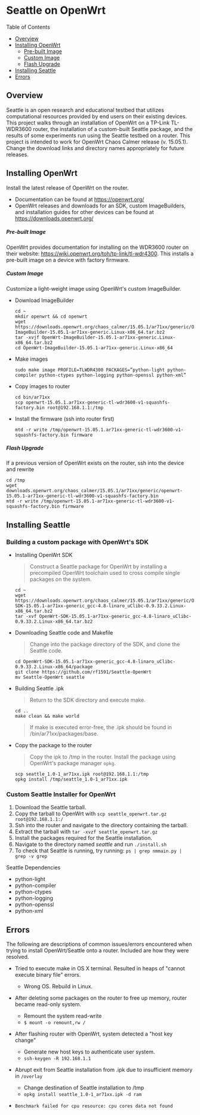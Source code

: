 # Seattle on OpenWrt

Table of Contents
* [Overview]()
* [Installing OpenWrt]()
	- [Pre-built Image]()
	- [Custom Image]()
	- [Flash Upgrade]()
* [Installing Seattle]()
* [Errors]()


## Overview 
Seattle is an open research and educational testbed that utilizes computational resources provided by end users on their existing devices. This project walks through an installation of OpenWrt on a TP-Link TL-WDR3600 router, the installation of a custom-built Seattle package, and the results of some experiments run using the Seattle testbed on a router. This project is intended to work for OpenWrt Chaos Calmer release (v. 15.05.1). Change the download links and directory names appropriately for future releases. 

## Installing OpenWrt
Install the latest release of OpenWrt on the router. 
-  Documentation can be found at https://openwrt.org/ 
-  OpenWrt releases and downloads for an SDK, custom ImageBuilders, and installation guides for other devices can be found at https://downloads.openwrt.org/ 

##### Pre-built Image
OpenWrt provides documentation for installing on the WDR3600 router on their website: https://wiki.openwrt.org/toh/tp-link/tl-wdr4300. This installs a pre-built image on a device with factory firmware. 

##### Custom Image
Customize a light-weight image using OpenWrt's custom ImageBuilder.

* Download ImageBuilder 

	```
	cd ~
	mkdir openwrt && cd openwrt
	wget https://downloads.openwrt.org/chaos_calmer/15.05.1/ar71xx/generic/OpenWrt-ImageBuilder-15.05.1-ar71xx-generic.Linux-x86_64.tar.bz2
	tar -xvjf OpenWrt-ImageBuilder-15.05.1-ar71xx-generic.Linux-x86_64.tar.bz2
	cd OpenWrt-ImageBuilder-15.05.1-ar71xx-generic.Linux-x86_64
	```

* Make images

	```
	sudo make image PROFILE=TLWDR4300 PACKAGES=”python-light python-compiler python-ctypes python-logging python-openssl python-xml”
	```

* Copy images to router

	```
	cd bin/ar71xx
	scp openwrt-15.05.1.ar71xx-generic-tl-wdr3600-v1-squashfs-factory.bin root@192.168.1.1:/tmp
	```

* Install the firmware (ssh into router first)

	```
	mtd -r write /tmp/openwrt-15.05.1.ar71xx-generic-tl-wdr3600-v1-squashfs-factory.bin firmware
	```

##### Flash Upgrade 

If a previous version of OpenWrt exists on the router, ssh into the device and rewrite

```
cd /tmp 
wget downloads.openwrt.org/chaos_calmer/15.05.1/ar71xx/generic/openwrt-15.05.1-ar71xx-generic-tl-wdr3600-v1-squashfs-factory.bin
mtd -r write /tmp/openwrt-15.05.1-ar71xx-generic-tl-wdr3600-v1-squashfs-factory.bin firmware
```



## Installing Seattle

### Building a custom package with OpenWrt's SDK

* Installing OpenWrt SDK 

	> Construct a Seattle package for OpenWrt by installing a precompiled OpenWrt toolchain used to cross compile single packages on the system. 

	```
	cd ~ 
	wget https://downloads.openwrt.org/chaos_calmer/15.05.1/ar71xx/generic/OpenWrt-SDK-15.05.1-ar71xx-generic_gcc-4.8-linaro_uClibc-0.9.33.2.Linux-x86_64.tar.bz2
	tar -xvf OpenWrt-SDK-15.05.1-ar71xx-generic_gcc-4.8-linaro_uClibc-0.9.33.2.Linux-x86_64.tar.bz2
	```

* Downloading Seattle code and Makefile

	> Change into the package directory of the SDK, and clone the Seattle code. 

	```
	cd OpenWrt-SDK-15.05.1-ar71xx-generic_gcc-4.8-linaro_uClibc-0.9.33.2.Linux-x86_64/package
	git clone https://github.com/rf1591/Seattle-OpenWrt
	mv Seattle-OpenWrt seattle
	```

* Building Seattle .ipk

	> Return to the SDK directory and execute make. 

	```
	cd ..
	make clean && make world
	```

	> If make is executed error-free, the .ipk should be found in /bin/ar71xx/packages/base.

* Copy the package to the router

	> Copy the ipk to /tmp in the router. Install the package using OpenWrt's package manager `opkg`. 

	```
	scp seattle_1.0-1_ar71xx.ipk root@192.168.1.1:/tmp
	opkg install /tmp/seattle_1.0-1_ar71xx.ipk 
	```


### Custom Seattle Installer for OpenWrt

1. Download the Seattle tarball. 
2. Copy the tarball to OpenWrt with `scp seattle_openwrt.tar.gz root@192.168.1.1:/`  
3. Ssh into the router and navigate to the directory containing the tarball. 
4. Extract the tarball with `tar -xvzf seattle_openwrt.tar.gz`
5. Install the packages required for the Seattle installation. 
6. Navigate to the directory named _seattle_ and run `./install.sh`
7. To check that Seattle is running, try running: `ps | grep nmmain.py | grep -v grep`

Seattle Dependencies
- python-light
- python-compiler
- python-ctypes
- python-logging
- python-openssl
- python-xml


## Errors
The following are descriptions of common issues/errors encountered when trying to install OpenWrt/Seattle onto a router. Included are how they were resolved.

* Tried to execute make in OS X terminal. Resulted in heaps of "cannot execute binary file" errors. 
  - Wrong OS. Rebuild in Linux. 

* After deleting some packages on the router to free up memory, router became read-only system.
  - Remount the system read-write 
  - `$ mount -o remount,rw /`

* After flashing router with OpenWrt, system detected a "host key change"
  - Generate new host keys to authenticate user system.
  - `ssh-keygen -R 192.168.1.1`

* Abrupt exit from Seattle installation from .ipk due to insufficient memory in `/overlay`
  - Change destination of Seattle installation to /tmp 
  - `opkg install seattle_1.0-1_ar71xx.ipk -d ram`

* `Benchmark failed for cpu resource: cpu cores data not found`



